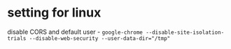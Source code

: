 # setting for linux

disable CORS and default user - ` google-chrome --disable-site-isolation-trials --disable-web-security --user-data-dir="/tmp" `
